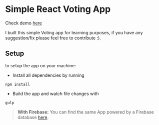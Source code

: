 Simple React Voting App 
=======================
Check demo [here](http://youssef06.github.io/react-vote/index.html)

I built this simple Voting app for learning purposes, if you have any suggestion/fix please feel free to contribute :).

Setup
-----

to setup the app on your machine:

- Install all dependencies by running
```
npm install
```

- Build the app and watch file changes with 
```
gulp
```


> **With Firebase:** You can find the same App powered by a Firebase database [here](https://github.com/youssef06/react-vote-firebase).
 
